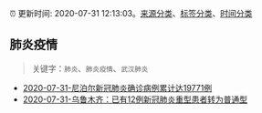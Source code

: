 :alarm_clock: 更新时间: 2020-07-31 12:13:03。[来源分类](../README.md)、[标签分类](../TAGS.md)、[时间分类](../TIMELINE.md)

## 肺炎疫情


> 关键字：`肺炎`、`肺炎疫情`、`武汉肺炎`



- [2020-07-31-尼泊尔新冠肺炎确诊病例累计达19771例](http://app.cctv.com/special/cportal/detail/arti/index.html?id=Arti81T1r25V69q6ExwFWuFG200731&isfromapp=1) 
- [2020-07-31-乌鲁木齐：已有12例新冠肺炎重型患者转为普通型](http://app.cctv.com/special/cportal/detail/arti/index.html?id=ArtiC74gK7KzstHpwz0gdGaf200731&isfromapp=1) 
